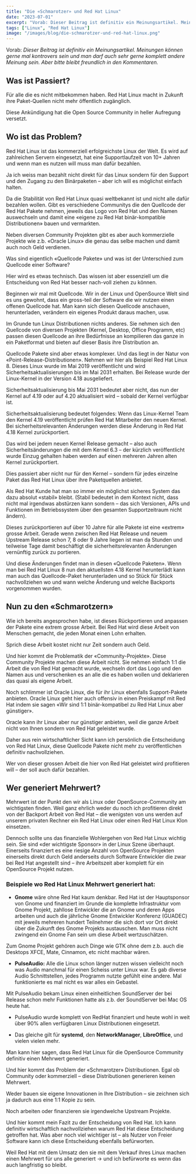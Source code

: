 ```yaml
---
title: "Die «Schmarotzer» und Red Hat Linux"
date: "2023-07-01"
excerpt: "Vorab: Dieser Beitrag ist definitiv ein Meinungsartikel. Meinungen können gerne mal kontrovers sein und man darf auch sehr gerne komplett andere Meinung sein. Aber bitte bleibt freundlich in den Kommentaren. Was ist Passiert? Für alle die es nicht mitbekommen haben. Red Hat Linux macht in Zukunft ihre Paket-Quellen nicht mehr öffentlich zugänglich. Diese Ankündigung hat […]"
tags: ["Linux", "Red Hat Linux"]
image: "/images/blog/die-schmarotzer-und-red-hat-linux.png"
---
```


Vorab: *Dieser Beitrag ist definitiv ein Meinungsartikel. Meinungen können gerne mal kontrovers sein und man darf auch sehr gerne komplett andere Meinung sein. Aber bitte bleibt freundlich in den Kommentaren.*






## Was ist Passiert?




Für alle die es nicht mitbekommen haben. Red Hat Linux macht in Zukunft ihre Paket-Quellen nicht mehr öffentlich zugänglich.





Diese Ankündigung hat die Open Source Community in heller Aufregung versetzt.






## Wo ist das Problem?




Red Hat Linux ist das kommerziell erfolgreichste Linux der Welt. Es wird auf zahlreichen Servern eingesetzt, hat eine Supportlaufzeit von 10+ Jahren und wenn man es nutzen will muss man dafür bezahlen.





Ja ich weiss man bezahlt nicht direkt für das Linux sondern für den Support und den Zugang zu den Binärpaketen – aber ich will es möglichst einfach halten.





Da die Stabilität von Red Hat Linux quasi weltbekannt ist und nicht alle dafür bezahlen wollen. Gibt es verschiedene Communitys die den Quellcode der Red Hat Pakete nehmen, jeweils das Logo von Red Hat und den Namen auswechseln und damit eine «eigene zu Red Hat binär-kompatible Distributionen» bauen und vermarkten.





Neben diversen Community Projekten gibt es aber auch kommerzielle Projekte wie z.b. «Oracle Linux» die genau das selbe machen und damit auch noch Geld verdienen.





Was sind eigentlich «Quellcode Pakete» und was ist der Unterschied zum Quellcode einer Software?





Hier wird es etwas technisch. Das wissen ist aber essenziell um die Entscheidung von Red Hat besser nach-voll ziehen zu können.





Beginnen wir mal mit Quellcode. Wir in der Linux und OpenSource Welt sind es uns gewohnt, dass ein gross-teil der Software die wir nutzen einen offenen Quellcode hat. Man kann sich diesen Quellcode anschauen, herunterladen, verändern ein eigenes Produkt daraus machen, usw.





Im Grunde tun Linux Distributionen nichts anderes. Sie nehmen sich den Quellcode von diversen Projekten (Kernel, Desktop, Office Programm, etc) passen diesen Quellcode an ihre Bedürfnisse an kompilieren das ganze in ein Paketformat und bieten auf dieser Basis ihre Distribution an.





Quellcode Pakete sind aber etwas komplexer. Und das liegt in der Natur von «Point-Release-Distributionen». Nehmen wir hier als Beispiel Red Hat Linux 8. Dieses Linux wurde im Mai 2019 veröffentlicht und wird Sicherheitsaktualisierungen bis im Mai 2031 erhalten. Bei Release wurde der Linux-Kernel in der Version 4.18 ausgeliefert.





Sicherheitsaktualisierung bis Mai 2031 bedeutet aber nicht, das nun der Kernel auf 4.19 oder auf 4.20 aktualisiert wird – sobald der Kernel verfügbar ist.





Sicherheitsaktualisierung bedeutet folgendes: Wenn das Linux-Kernel Team den Kernel 4.19 veröffentlicht prüfen Red Hat Mitarbeiter den neuen Kernel. Bei sicherheitsrelevanten Änderungen werden diese Änderung in Red Hat 4.18 Kernel zurückportiert.





Das wird bei jedem neuen Kernel Release gemacht – also auch Sicherheitsänderungen die mit dem Kernel 6.3 – der kürzlich veröffentlicht wurde Einzug gehalten haben werden auf einen mehreren Jahren alten Kernel zurückportiert.





Dies passiert aber nicht nur für den Kernel – sondern für jedes einzelne Paket das Red Hat Linux über ihre Paketquellen anbietet.





Als Red Hat Kunde hat man so immer ein möglichst sicheres System das dazu absolut «stabil» bleibt. (Stabil bedeutet in dem Kontext nicht, dass nicht mal irgendwas abstürzen kann sondern – das sich Versionen, APIs und Funktionen im Betriebssystem über den gesamten Supportzeitraum nicht ändern).





Dieses zurückportieren auf über 10 Jahre für alle Pakete ist eine «extrem» grosse Arbeit. Gerade wenn zwischen Red Hat Release und neuem Upstream Release schon 7, 8 oder 9 Jahre liegen ist man da Stunden und teilweise Tage damit beschäftigt die sicherheitsrelevanten Änderungen vernünftig zurück zu portieren.





Und diese Änderungen findet man in diesen «Quellcode Paketen». Wenn man bei Red Hat Linux 8 nun den aktuellsten 4.18 Kernel herunterlädt kann man auch das Quellcode-Paket herunterladen und so Stück für Stück nachvollziehen wo und wann welche Änderung und welche Backports vorgenommen wurden.






## Nun zu den «Schmarotzern»




Wie ich bereits angesprochen habe, ist dieses Rückportieren und anpassen der Pakete eine extrem grosse Arbeit. Bei Red Hat wird diese Arbeit von Menschen gemacht, die jeden Monat einen Lohn erhalten.





Sprich diese Arbeit kostet nicht nur Zeit sondern auch Geld.





Und hier kommt die Problematik der «Community-Projekte». Diese Community Projekte machen diese Arbeit nicht. Sie nehmen einfach 1:1 die Arbeit die von Red Hat gemacht wurde, wechseln dort das Logo und den Namen aus und verschenken es an alle die es haben wollen und deklarieren das quasi als eigene Arbeit.





Noch schlimmer ist Oracle Linux, die für ihr Linux ebenfalls Support-Pakete anbieten. Oracle Linux geht hier auch offensiv in einen Preiskampf mit Red Hat indem sie sagen «Wir sind 1:1 binär-kompatibel zu Red Hat Linux aber günstiger».





Oracle kann ihr Linux aber nur günstiger anbieten, weil die ganze Arbeit nicht von Ihnen sondern von Red Hat geleistet wurde.





Daher aus rein wirtschaftlicher Sicht kann ich persönlich die Entscheidung von Red Hat Linux, diese Quellcode Pakete nicht mehr zu veröffentlichen definitiv nachvollziehen.





Wer von dieser grossen Arbeit die hier von Red Hat geleistet wird profitieren will – der soll auch dafür bezahlen.






## Wer generiert Mehrwert?




Mehrwert ist der Punkt den wir als Linux oder OpenSource-Community am wichtigsten finden. Weil ganz ehrlich weder du noch ich profitieren direkt von der Backport Arbeit von Red Hat – die wenigsten von uns werden auf unserem privaten Rechner ein Red Hat Linux oder einen Red Hat Linux Klon einsetzen.





Dennoch sollte uns das finanzielle Wohlergehen von Red Hat Linux wichtig sein. Sie sind «der wichtigste Sponsor» in der Linux Szene überhaupt. Einerseits finanziert es eine riesige Anzahl von OpenSource Projekten einerseits direkt durch Geld anderseits durch Software Entwickler die zwar bei Red Hat angestellt sind – ihre Arbeitszeit aber komplett für ein OpenSource Projekt nutzen.






### Beispiele wo Red Hat Linux Mehrwert generiert hat:






- **Gnome** wäre ohne Red Hat kaum denkbar. Red Hat ist der Hauptsponsor von Gnome und finanziert im Grunde die komplette Infrastruktur vom Gnome Projekt, zahllose Entwickler die an Gnome und deren Apps arbeiten und auch die jährliche Gnome Entwickler Konferenz (GUADEC) mit jeweils mehreren hundert Teilnehmer die sich dort vor Ort direkt über die Zukunft des Gnome Projekts austauschen. Man muss nicht zwingend ein Gnome Fan sein um diese Arbeit wertzuschätzen.

Zum Gnome Projekt gehören auch Dinge wie GTK ohne dem z.b. auch die Desktops XFCE, Mate, Cinnamon, etc nicht machbar wären.







- **PulseAudio:** Alle die Linux schon länger nutzen wissen vielleicht noch was Audio manchmal für einen Scheiss unter Linux war. Es gab diverse Audio Schnittstellen, jedes Programm nutzte gefühlt eine andere. Mal funktionierte es mal nicht es war alles ein Gebastel.


Mit PulseAudio bekam Linux einen einheitlichen SoundServer der bei Release schon mehr Funktionen hatte als z.b. der SoundServer bei Mac OS heute hat.




- PulseAudio wurde komplett von RedHat finanziert und heute wohl in weit über 90% allen verfügbaren Linux Distributionen eingesetzt.







- Das gleiche gilt für **systemd**, den **NetworkManager**, **LibreOffice**, und vielen vielen mehr.





Man kann hier sagen, dass Red Hat Linux für die OpenSource Community definitiv einen Mehrwert generiert.





Und hier kommt das Problem der «Schmarotzer» Distributionen. Egal ob Community oder kommerziell – diese Distributionen generieren keinen Mehrwert.





Weder bauen sie eigene Innovationen in Ihre Distribution – sie zeichnen sich ja dadurch aus eine 1:1 Kopie zu sein.





Noch arbeiten oder finanzieren sie irgendwelche Upstream Projekte.





Und hier kommt mein Fazit zu der Entscheidung von Red Hat. Ich kann definitiv wirtschaftlich nachvollziehen warum Red Hat diese Entscheidung getroffen hat. Was aber noch viel wichtiger ist – als Nutzer von Freier Software kann ich diese Entscheidung ebenfalls befürworten.





Weil Red Hat mit dem Umsatz den sie mit dem Verkauf ihres Linux machen einen Mehrwert für uns alle generiert → und ich befürworte es wenn das auch langfristig so bleibt.